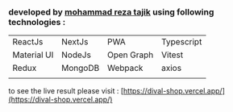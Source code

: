 

### developed by **[mohammad reza tajik](https://jobvision.ir/cv/89669852-002524)** using following technologies : 

|             |         |            |            |
|-------------|---------|------------|------------|
| ReactJs     | NextJs  | PWA        | Typescript |
| Material UI | NodeJs  | Open Graph | Vitest     |
| Redux       | MongoDB | Webpack    | axios      |
|             |         |            |


to see the live result  please visit : 
                                     [https://dival-shop.vercel.app/](https://dival-shop.vercel.app/)
                                    


